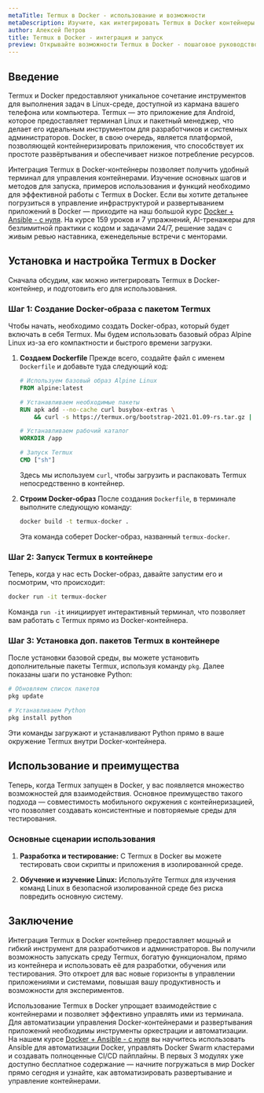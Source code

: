 ```yaml
---
metaTitle: Termux в Docker - использование и возможности
metaDescription: Изучите, как интегрировать Termux в Docker контейнеры - основные шаги и методы для запуска, примеры использования и функций
author: Алексей Петров
title: Termux в Docker - интеграция и запуск
preview: Открывайте возможности Termux в Docker - пошаговое руководство по интеграции. Узнайте, как установить, настроить и использовать Termux в контейнерах
---
```


## Введение

Termux и Docker предоставляют уникальное сочетание инструментов для выполнения задач в Linux-среде, доступной из кармана вашего телефона или компьютера. Termux — это приложение для Android, которое предоставляет терминал Linux и пакетный менеджер, что делает его идеальным инструментом для разработчиков и системных администраторов. Docker, в свою очередь, является платформой, позволяющей контейнеризировать приложения, что способствует их простоте развёртывания и обеспечивает низкое потребление ресурсов.

Интеграция Termux в Docker-контейнеры позволяет получить удобный терминал для управления контейнерами. Изучение основных шагов и методов для запуска, примеров использования и функций необходимо для эффективной работы с Termux в Docker. Если вы хотите детальнее погрузиться в управление инфраструктурой и развертыванием приложений в Docker — приходите на наш большой курс [Docker + Ansible - с нуля](https://purpleschool.ru/course/docker?utm_source=knowledgebase&utm_medium=text&utm_campaign=Termux_v_Docker_-_integratsiya_i_zapusk). На курсе 159 уроков и 7 упражнений, AI-тренажеры для безлимитной практики с кодом и задачами 24/7, решение задач с живым ревью наставника, еженедельные встречи с менторами.

## Установка и настройка Termux в Docker

Сначала обсудим, как можно интегрировать Termux в Docker-контейнер, и подготовить его для использования.

### Шаг 1: Создание Docker-образа с пакетом Termux

Чтобы начать, необходимо создать Docker-образ, который будет включать в себя Termux. Мы будем использовать базовый образ Alpine Linux из-за его компактности и быстрого времени загрузки.

1. **Создаем Dockerfile**
   Прежде всего, создайте файл с именем `Dockerfile` и добавьте туда следующий код:

   ```dockerfile
   # Используем базовый образ Alpine Linux
   FROM alpine:latest

   # Устанавливаем необходимые пакеты
   RUN apk add --no-cache curl busybox-extras \
       && curl -s https://termux.org/bootstrap-2021.01.09-rs.tar.gz | tar xz -C /app

   # Устанавливаем рабочий каталог
   WORKDIR /app

   # Запуск Termux
   CMD ["sh"]
   ```

   Здесь мы используем `curl`, чтобы загрузить и распаковать Termux непосредственно в контейнер.

2. **Строим Docker-образ**
   После создания `Dockerfile`, в терминале выполните следующую команду:

   ```bash
   docker build -t termux-docker .
   ```

   Эта команда соберет Docker-образ, названный `termux-docker`.

### Шаг 2: Запуск Termux в контейнере

Теперь, когда у нас есть Docker-образ, давайте запустим его и посмотрим, что происходит:

```bash
docker run -it termux-docker
```

Команда `run -it` инициирует интерактивный терминал, что позволяет вам работать с Termux прямо из Docker-контейнера.

### Шаг 3: Установка доп. пакетов Termux в контейнере

После установки базовой среды, вы можете установить дополнительные пакеты Termux, используя команду `pkg`. Далее показаны шаги по установке Python:

```bash
# Обновляем список пакетов
pkg update

# Устанавливаем Python
pkg install python
```

Эти команды загружают и устанавливают Python прямо в ваше окружение Termux внутри Docker-контейнера.

## Использование и преимущества

Теперь, когда Termux запущен в Docker, у вас появляется множество возможностей для взаимодействия. Основное преимущество такого подхода — совместимость мобильного окружения с контейнеризацией, что позволяет создавать консистентные и повторяемые среды для тестирования.

### Основные сценарии использования

1. **Разработка и тестирование:**
   С Termux в Docker вы можете тестировать свои скрипты и приложения в изолированной среде.

2. **Обучение и изучение Linux:**
   Используйте Termux для изучения команд Linux в безопасной изолированной среде без риска повредить основную систему.

## Заключение

Интеграция Termux в Docker контейнер предоставляет мощный и гибкий инструмент для разработчиков и администраторов. Вы получили возможность запускать среду Termux, богатую функционалом, прямо из контейнера и использовать её для разработки, обучения или тестирования. Это откроет для вас новые горизонты в управлении приложениями и системами, повышая вашу продуктивность и возможности для экспериментов.

Использование Termux в Docker упрощает взаимодействие с контейнерами и позволяет эффективно управлять ими из терминала. Для автоматизации управления Docker-контейнерами и развертывания приложений необходимы инструменты оркестрации и автоматизации. На нашем курсе [Docker + Ansible - с нуля](https://purpleschool.ru/course/docker?utm_source=knowledgebase&utm_medium=text&utm_campaign=Termux_v_Docker_-_integratsiya_i_zapusk) вы научитесь использовать Ansible для автоматизации Docker, управлять Docker Swarm кластерами и создавать полноценные CI/CD пайплайны. В первых 3 модулях уже доступно бесплатное содержание — начните погружаться в мир Docker прямо сегодня и узнайте, как автоматизировать развертывание и управление контейнерами.
